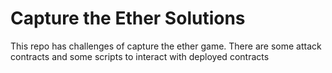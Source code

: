 # Capture the Ether Solutions

This repo has challenges of capture the ether game. There are some attack contracts and some scripts to interact with deployed contracts


